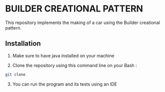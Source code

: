 # BUILDER CREATIONAL PATTERN 

This repository implements the making of a car using the Builder creational pattern.

## Installation

1.  Make sure to have java installed on your machine

2.  Clone the repository using this command line on your Bash :
   ```bash
git clone 
  ```
3.  You can run the program and its tests using an IDE 
